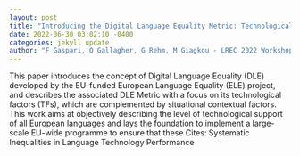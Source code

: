 ```yaml
--- 
layout: post 
title: "Introducing the Digital Language Equality Metric: Technological Factors" 
date: 2022-06-30 03:02:10 -0400 
categories: jekyll update 
author: "F Gaspari, O Gallagher, G Rehm, M Giagkou - LREC 2022 Workshop , 2022" 
--- 
```

This paper introduces the concept of Digital Language Equality (DLE) developed by the EU-funded European Language Equality (ELE) project, and describes the associated DLE Metric with a focus on its technological factors (TFs), which are complemented by situational contextual factors. This work aims at objectively describing the level of technological support of all European languages and lays the foundation to implement a large-scale EU-wide programme to ensure that these Cites: Systematic Inequalities in Language Technology Performance